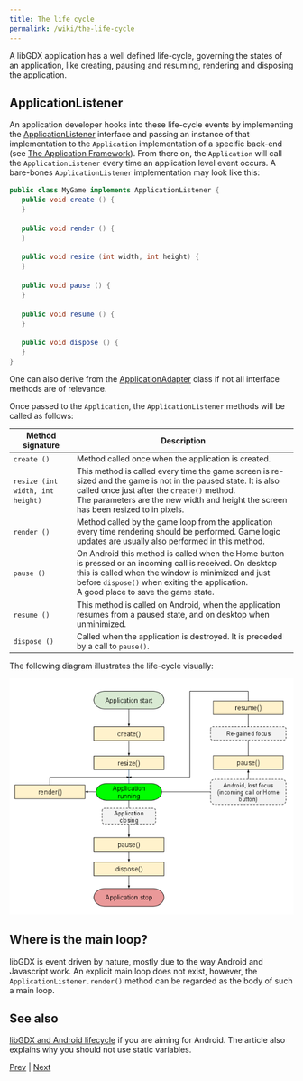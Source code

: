 ```yaml
---
title: The life cycle
permalink: /wiki/the-life-cycle
---
```

A libGDX application has a well defined life-cycle, governing the states of an application, like creating, pausing and resuming, rendering and disposing the application.

## ApplicationListener
An application developer hooks into these life-cycle events by implementing the [ApplicationListener](https://libgdx.badlogicgames.com/ci/nightlies/docs/api/com/badlogic/gdx/ApplicationListener.html) interface and passing an instance of that implementation to the `Application` implementation of a specific back-end (see [The Application Framework](the-application-framework)). From there on, the `Application` will call the `ApplicationListener` every time an application level event occurs. A bare-bones `ApplicationListener` implementation may look like this:

```java
public class MyGame implements ApplicationListener {
   public void create () {
   }

   public void render () {        
   }

   public void resize (int width, int height) { 
   }

   public void pause () { 
   }

   public void resume () {
   }

   public void dispose () { 
   }
}
```

One can also derive from the [ApplicationAdapter](https://libgdx.badlogicgames.com/ci/nightlies/docs/api/com/badlogic/gdx/ApplicationAdapter.html) class if not all interface methods are of relevance.

Once passed to the `Application`, the `ApplicationListener` methods will be called as follows:

| Method signature | Description |
| ---------------- | ----------- |
| `create ()` | Method called once when the application is created.|
| `resize (int width, int height)` | This method is called every time the game screen is re-sized and the game is not in the paused state. It is also called once just after the `create()` method.<br/> The parameters are the new width and height the screen has been resized to in pixels.|
| `render ()` | Method called by the game loop from the application every time rendering should be performed. Game logic updates are usually also performed in this method.|
| `pause ()` | On Android this method is called when the Home button is pressed or an incoming call is received. On desktop this is called when the window is minimized and just before `dispose()` when exiting the application.<br/> A good place to save the game state.|
| `resume ()` | This method is called on Android, when the application resumes from a paused state, and on desktop when unminimized.|
| `dispose ()` | Called when the application is destroyed. It is preceded by a call to `pause()`.|

The following diagram illustrates the life-cycle visually:

![images/70efff32-dd28-11e3-9fc4-1eb57143aee6.png](/assets/wiki/images/70efff32-dd28-11e3-9fc4-1eb57143aee6.png)

## Where is the main loop? ##
libGDX is event driven by nature, mostly due to the way Android and Javascript work. An explicit main loop does not exist, however, the `ApplicationListener.render()` method can be regarded as the body of such a main loop.

## See also
[libGDX and Android lifecycle](http://bitiotic.com/blog/2013/05/23/libgdx-and-android-application-lifecycle/) if you are aiming for Android. The article also explains why you should not use static variables.

[Prev](/wiki/the-application-framework) | [Next](/wiki/modules-overview)